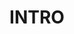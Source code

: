 ---
title: INTRO
layout: collection
permalink: /intro/
collection: intro
entries_layout: grid
classes: wide
---